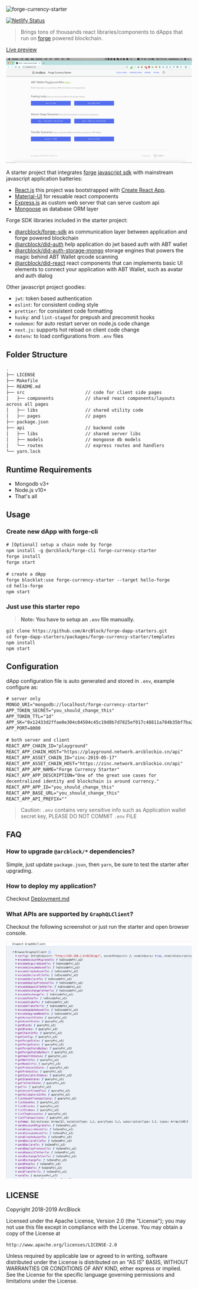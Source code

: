 ![forge-currency-starter](https://www.arcblock.io/.netlify/functions/badge/?text=forge-currency-starter)

[![Netlify Status](https://api.netlify.com/api/v1/badges/e0c63e91-97b5-45df-95d1-1bad86153559/deploy-status)](https://app.netlify.com/sites/forge-currency-starter/deploys)

> Brings tons of thousands react libraries/components to dApps that run on [forge](https://www.arcblock.io/en/forge-sdk) powered blockchain.

[Live preview](https://forge-currency-starter.netlify.com/)

![](./docs/starter-home.png)

A starter project that integrates [forge](https://docs.arcblock.io/forge/latest/) [javascript sdk](https://docs.arcblock.io/forge/latest/sdk/javascript.html) with mainstream javascript application batteries:

- [React.js](https://reactjs.org/) this project was bootstrapped with [Create React App](https://github.com/facebook/create-react-app).
- [Material-UI](https://material-ui.com/) for resuable react components
- [Express.js](http://expressjs.com/) as custom web server that can serve custom api
- [Mongoose](https://mongoosejs.com/) as database ORM layer

Forge SDK libraries included in the starter project:

- [@arcblock/forge-sdk](https://www.npmjs.com/package/@arcblock/forge-sdk) as communication layer between application and forge powered blockchain
- [@arcblock/did-auth](https://www.npmjs.com/package/@arcblock/did-auth) help application do jwt based auth with ABT wallet
- [@arcblock/did-auth-storage-mongo](https://www.npmjs.com/package/@arcblock/did-auth-storage-mongo) storage engines that powers the magic behind ABT Wallet qrcode scanning
- [@arcblock/did-react](https://www.npmjs.com/package/@arcblock/did-react) react components that can implements basic UI elements to connect your application with ABT Wallet, such as avatar and auth dialog

Other javascript project goodies:

- `jwt`: token based authentication
- `eslint`: for consistent coding style
- `prettier`: for consistent code formatting
- `husky`: and `lint-staged` for prepush and precommit hooks
- `nodemon`: for auto restart server on node.js code change
- `next.js`: supports hot reload on client code change
- `dotenv`: to load configurations from `.env` files

## Folder Structure

```terminal
.
├── LICENSE
├── Makefile
├── README.md
├── src                       // code for client side pages
│   ├── components            // shared react components/layouts across all pages
│   ├── libs                  // shared utility code
│   ├── pages                 // pages
├── package.json
├── api                       // backend code
│   ├── libs                  // shared server libs
│   ├── models                // mongoose db models
│   └── routes                // express routes and handlers
└── yarn.lock
```

## Runtime Requirements

- Mongodb v3+
- Node.js v10+
- That's all

## Usage

### Create new dApp with forge-cli

```terminal
# [Optional] setup a chain node by forge
npm install -g @arcblock/forge-cli forge-currency-starter
forge install
forge start

# create a dApp
forge blocklet:use forge-currency-starter --target hello-forge
cd hello-forge
npm start
```

### Just use this starter repo

> **Note: You have to setup an `.env` file manually.**

```terminal
git clone https://github.com/ArcBlock/forge-dapp-starters.git
cd forge-dapp-starters/packages/forge-currency-starter/templates
npm install
npm start
```

## Configuration

dApp configuration file is auto generated and stored in `.env`, example configure as:

```text
# server only
MONGO_URI="mongodb://localhost/forge-currency-starter"
APP_TOKEN_SECRET="you_should_change_this"
APP_TOKEN_TTL="1d"
APP_SK="0x12433d2ffae0e304c04504c45c19d8b7d7825ef017c48811a784b35bf7ba26cfecf4ec97e4cf2d5a62a93bf16eb841b0faa1980c86a24cc2db6f218d410aee32"
APP_PORT=8000

# both server and client
REACT_APP_CHAIN_ID="playground"
REACT_APP_CHAIN_HOST="https://playground.network.arcblockio.cn/api"
REACT_APP_ASSET_CHAIN_ID="zinc-2019-05-17"
REACT_APP_ASSET_CHAIN_HOST="https://zinc.network.arcblockio.cn/api"
REACT_APP_APP_NAME="Forge Currency Starter"
REACT_APP_APP_DESCRIPTION="One of the great use cases for decentralized identity and blockchain is around currency."
REACT_APP_APP_ID="you_should_change_this"
REACT_APP_BASE_URL="you_should_change_this"
REACT_APP_API_PREFIX=""
```

> Caution: `.env` contains very sensitive info such as Application wallet secret key, PLEASE DO NOT COMMIT `.env` FILE

## FAQ

### How to upgrade `@arcblock/*` dependencies?

Simple, just update `package.json`, then `yarn`, be sure to test the starter after upgrading.

### How to deploy my application?

Checkout [Deployment.md](./docs/deployment.md)

### What APIs are supported by `GraphQLClient`?

Checkout the following screenshot or just run the starter and open browser console.

![](./docs/api-list.png)

## LICENSE

Copyright 2018-2019 ArcBlock

Licensed under the Apache License, Version 2.0 (the "License");
you may not use this file except in compliance with the License.
You may obtain a copy of the License at

    http://www.apache.org/licenses/LICENSE-2.0

Unless required by applicable law or agreed to in writing, software
distributed under the License is distributed on an "AS IS" BASIS,
WITHOUT WARRANTIES OR CONDITIONS OF ANY KIND, either express or implied.
See the License for the specific language governing permissions and
limitations under the License.
